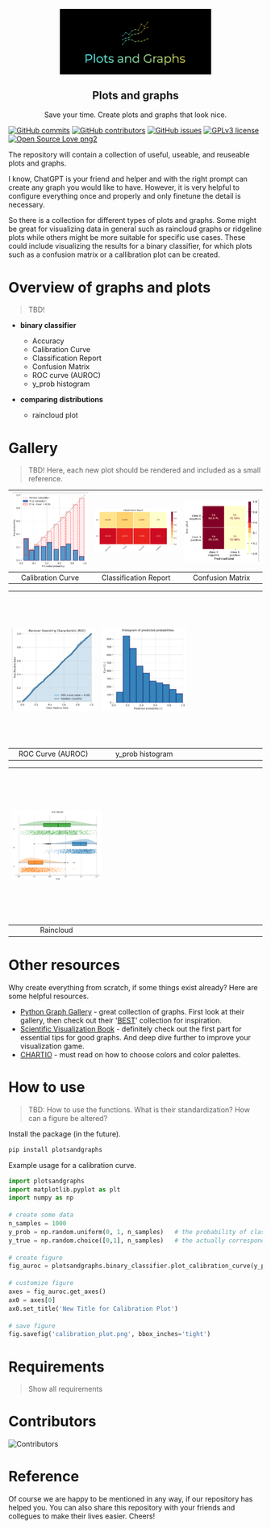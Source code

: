 <p align="center">
 <img width="300px" src="images/logo.png" align="center" alt="Plots and Graphs" />
 <h2 align="center">Plots and graphs</h2>
 <p align="center">Save your time. Create plots and graphs that look nice. </p>
</p>


[![GitHub commits](https://badgen.net/github/commits/joshuawe/plots_and_graphs)](https://GitHub.com/joshuawe/plots_and_graphs/commits)
[![GitHub contributors](https://img.shields.io/github/contributors/joshuawe/plots_and_graphs.svg)](https://GitHub.com/Naereen/badges/graphs/contributors/)
[![GitHub issues](https://badgen.net/github/issues/joshuawe/plots_and_graphs/)](https://GitHub.com/joshuawe/plots_and_graphs/issues/)
[![GPLv3 license](https://img.shields.io/badge/License-GPLv3-blue.svg)](http://perso.crans.org/besson/LICENSE.html)
[![Open Source Love png2](https://badges.frapsoft.com/os/v2/open-source.png?v=103)](https://github.com/ellerbrock/open-source-badges/)


The repository will contain a collection of useful, useable, and reuseable plots and graphs.

I know, ChatGPT is your friend and helper and with the right prompt can create any graph you would like to have. 
However, it is very helpful to configure everything once and properly and only finetune the detail is necessary.

So there is a collection for different types of plots and graphs. 
Some might be great for visualizing data in general such as raincloud graphs or ridgeline plots while others might be more suitable for specific use cases. 
These could include visualizing the results for a binary classifier, for which plots such as a confusion matrix or a callibration plot can be created.

# Overview of graphs and plots
>  TBD!

- **binary classifier**
    - Accuracy
    - Calibration Curve
    - Classification Report
    - Confusion Matrix
    - ROC curve (AUROC)
    - y_prob histogram


- **comparing distributions**
    - raincloud plot

# Gallery

> TBD! Here, each new plot should be rendered and included as a small reference.

| <img src="/images/calibration_plot.png" width="300" alt="Your Image"> | <img src="/images/classification_report.png" width="300" alt="Your Image"> | <img src="/images/confusion_matrix.png" width="300" alt="Your Image"> |
|:--------------------------------------------------:|:----------------------------------------------------------:|:-------------------------------------------------:|
|                    Calibration Curve               |                  Classification Report                     |                 Confusion Matrix                 |

| <img src="/images/roc_curve.png" width="300" alt="Your Image">        | <img src="/images/y_prob_histogram.png" width="300" alt="Your Image">  |  <img src="data:image/gif;base64,R0lGODlhAQABAIAAAAAAAP///yH5BAEAAAAALAAAAAABAAEAAAIBRAA7" width="300" height="300" alt=""> |
|:--------------------------------------------------:|:----------------------------------------------------------:|:-------------------------------------------------:|
|                    ROC Curve (AUROC)               |                  y_prob histogram                          |                                                   |


| <img src="/images/raincloud.png" width="300" alt="Your Image">        |  <img src="data:image/gif;base64,R0lGODlhAQABAIAAAAAAAP///yH5BAEAAAAALAAAAAABAAEAAAIBRAA7" width="300" height="300" alt=""> | <img src="data:image/gif;base64,R0lGODlhAQABAIAAAAAAAP///yH5BAEAAAAALAAAAAABAAEAAAIBRAA7" width="300" height="300" alt=""> |
|:--------------------------------------------------:|:-------------------------------------------------:| :-------------------------------------------------:|
|                    Raincloud              |                                                | |



# Other resources

Why create everything from scratch, if some things exist already? Here are some helpful resources.

+ [Python Graph Gallery](https://python-graph-gallery.com) - great collection of graphs. First look at their gallery, then check out their '[BEST](https://python-graph-gallery.com/best-python-chart-examples/)' collection for inspiration.
+ [Scientific Visualization Book](https://github.com/rougier/scientific-visualization-book) - definitely check out the first part for essential tips for good graphs. And deep dive further to improve your visualization game.
+ [CHARTIO](https://chartio.com/learn/charts/how-to-choose-colors-data-visualization/) - must read on how to choose colors and color palettes.


# How to use
> TBD: How to use the functions. What is their standardization? How can a figure be altered?

Install the package (in the future).
```bash
pip install plotsandgraphs
```

Example usage for a calibration curve.

```python
import plotsandgraphs
import matplotlib.pyplot as plt
import numpy as np

# create some data
n_samples = 1000
y_prob = np.random.uniform(0, 1, n_samples)   # the probability of class 1 predictions
y_true = np.random.choice([0,1], n_samples)   # the actually corresponding class labels

# create figure
fig_auroc = plotsandgraphs.binary_classifier.plot_calibration_curve(y_prob, y_true, save_fig_path=None)

# customize figure
axes = fig_auroc.get_axes()
ax0 = axes[0]
ax0.set_title('New Title for Calibration Plot')

# save figure
fig.savefig('calibration_plot.png', bbox_inches='tight')
```

# Requirements
> Show all requirements


# Contributors

![Contributors](https://contrib.rocks/image?repo=joshuawe/plots_and_graphs)


# Reference

Of course we are happy to be mentioned in any way, if our repository has helped you.
You can also share this repository with your friends and collegues to make their lives easier. Cheers!
